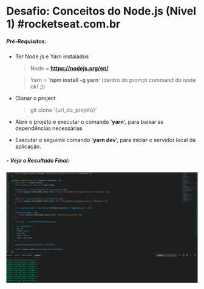 # Desafio: Conceitos do Node.js (Nivel 1) #rocketseat.com.br

##### Pré-Requisitos:
* Ter Node.js e Yarn instalados
  > Node = **https://nodejs.org/en/**
  
  > Yarn = '**npm install -g yarn**' (dentro do prompt command do node ok! ;))
* Clonar o project
  > git clone '{url_do_projeto}'
* Abrir o projeto e executar o comando '**yarn**', para baixar as dependências necessárias
* Executar o seguinte comando '**yarn dev**', para iniciar o servidor local da aplicação. 


##### - Veja o Resultado Final:
![FinalProject](https://github.com/ferjesusjs8/GoStack_Challenge_Node.js_Concepts/blob/master/src/images/nodejs_basics.gif)
